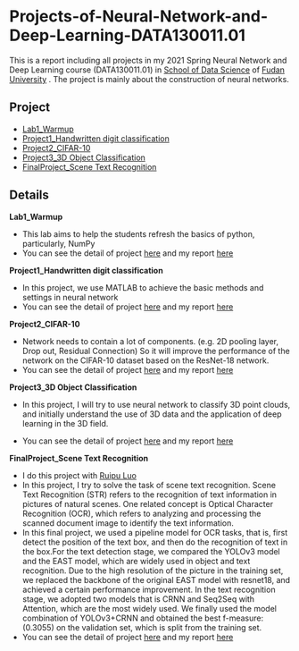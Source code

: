 # Projects-of-Neural-Network-and-Deep-Learning-DATA130011.01
This is a report including all projects in my 2021 Spring Neural Network and Deep Learning course (DATA130011.01) in [School of Data Science](https://sds.fudan.edu.cn/)  of [Fudan University](https://www.fudan.edu.cn/) .
The project is mainly about the construction of neural networks.
## Project
   * [Lab1_Warmup](./Lab1)
   * [Project1_Handwritten digit classification](./Project1)
   * [Project2_CIFAR-10](./Project2)
   * [Project3_3D Object Classification](./Project3)
   * [FinalProject_Scene Text Recognition](./FinalProject_GOMOKU)
   
## Details
**Lab1_Warmup**
* This lab aims to help the students refresh the basics of python, particularly, NumPy
* You can see the detail of project [here](./Lab1/Lab1.pdf) and my report [here](./Lab1/Report.pdf)
    
**Project1_Handwritten digit classification**
* In this project, we use MATLAB to achieve the basic methods and settings in neural network
* You can see the detail of project [here](./Project1/project_1.pdf) and my report [here](./Project1/Report_钟诚_16307110259.pdf)

**Project2_CIFAR-10**
* Network needs to contain a lot of components. (e.g. 2D pooling layer, Drop out, Residual Connection) So it will improve the performance of the network on the CIFAR-10 dataset based on the ResNet-18 network.
* You can see the detail of project [here](./Project2/Reference/project_2.pdf) and my report [here](./Project2/Report.pdf)
    
**Project3_3D Object Classification**
* In this project, I will try to use neural network to classify 3D point clouds, and initially understand the use of 3D data and the application of deep learning in the 3D field.

* You can see the detail of project [here](./Project3/project_3.pdf) and my report [here](./Project3/Project3-Report.pdf)    

**FinalProject_Scene Text Recognition**
* I do this project with [Ruipu Luo](https://rupertluo.github.io/)
* In this project, I try to solve the task of scene text recognition. Scene Text Recognition (STR) refers to the recognition of text information in pictures of natural scenes. One related concept is Optical Character Recognition (OCR), which refers to analyzing and processing the scanned document image to identify the text information.
* In this final project, we used a pipeline model for OCR tasks, that is, first detect the position of the text box, and then do the recognition of text in the box.For the text
detection stage, we compared the YOLOv3 model and the EAST model, which are widely used in object and text recognition. Due to the high resolution of the picture in the training set, we replaced the backbone of the original EAST model with resnet18, and achieved a certain performance improvement. In the text recognition stage, we adopted two models that is CRNN and Seq2Seq with Attention, which are the most widely used. We finally used the model combination of YOLOv3+CRNN and obtained the best f-measure:(0.3055) on the validation set, which is split from the training set.
* You can see the detail of project [here](./Final-Project/final_project.pdf) and my report [here](./Final-Project/final_report_16307130247-16307110259.pdf)
